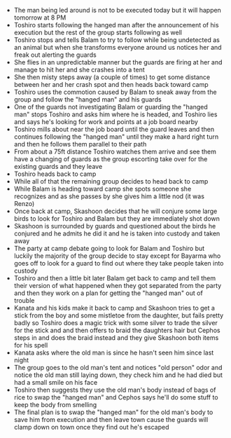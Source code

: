 - The man being led around is not to be executed today but it will happen tomorrow at 8 PM
- Toshiro starts following the hanged man after the announcement of his execution but the rest of the group starts following as well
- Toshiro stops and tells Balam to try to follow while being undetected as an animal but when she transforms everyone around us notices her and freak out alerting the guards
- She flies in an unpredictable manner but the guards are firing at her and manage to hit her and she crashes into a tent
- She then misty steps away (a couple of times) to get some distance between her and her crash spot and then heads back toward camp
- Toshiro uses the commotion caused by Balam to sneak away from the group and follow the "hanged man" and his guards
- One of the guards not investigating Balam or guarding the "hanged man" stops Toshiro and asks him where he is headed, and Toshiro lies and says he's looking for work and points at a job board nearby
- Toshiro mills about near the job board until the guard leaves and then continues following the "hanged man" until they make a hard right turn and then he follows them parallel to their path
- From about a 75ft distance Toshiro watches them arrive and see them have a changing of guards as the group escorting take over for the existing guards and they leave
- Toshiro heads back to camp
- While all of that the remaining group decides to head back to camp
- While Balam is heading toward camp she spots someone she recognizes and as she passes by she gives him a little nod (it was Renzo)
- Once back at camp, Skashoon decides that he will conjure some large birds to look for Toshiro and Balam but they are immediately shot down
- Skashoon is surrounded by guards and questioned about the birds he conjured and he admits he did it and he is taken into custody and taken away
- The party at camp debate going to look for Balam and Toshiro but luckily the majority of the group decide to stay except for Bayarma who goes off to look for a guard to find out where they take people taken into custody
- Toshiro and then a little bit later Balam get back to camp and tell them their version of what happened when they got separated from the party and then they work on a plan for getting the "hanged man" out of trouble
- Kanata and his kids make it back to camp and Skashoon tries to get a stick from the boy and some mistletoe from the daughter, but fails pretty badly so Toshiro does a magic trick with some silver to trade the silver for the stick and and then offers to braid the daughters hair but Cephos steps in and does the braid instead and they give Skashoon both items for his spell
- Kanata asks where the old man is since he hasn't seen him since last night
- The group goes to the old man's tent and notices "old person" odor and notice the old man still laying down, they check him and he had died but had a small smile on his face
- Toshiro then suggests they use the old man's body instead of bags of rice to swap the "hanged man" and Cephos says he'll do some stuff to keep the body from smelling
- The final plan is to swap the "hanged man" for the old man's body to save him from execution and then leave town cause the guards will clamp down on town once they find out he's escaped